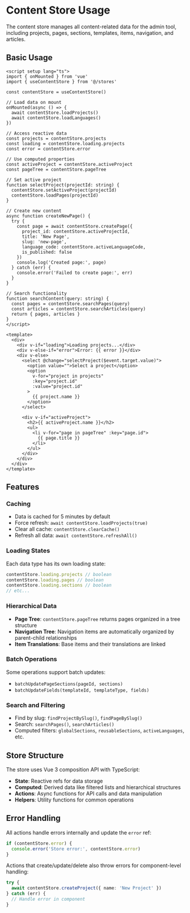 # Content Store Usage

The content store manages all content-related data for the admin tool, including projects, pages, sections, templates, items, navigation, and articles.

## Basic Usage

```vue
<script setup lang="ts">
import { onMounted } from 'vue'
import { useContentStore } from '@/stores'

const contentStore = useContentStore()

// Load data on mount
onMounted(async () => {
  await contentStore.loadProjects()
  await contentStore.loadLanguages()
})

// Access reactive data
const projects = contentStore.projects
const loading = contentStore.loading.projects
const error = contentStore.error

// Use computed properties
const activeProject = contentStore.activeProject
const pageTree = contentStore.pageTree

// Set active project
function selectProject(projectId: string) {
  contentStore.setActiveProject(projectId)
  contentStore.loadPages(projectId)
}

// Create new content
async function createNewPage() {
  try {
    const page = await contentStore.createPage({
      project_id: contentStore.activeProjectId,
      title: 'New Page',
      slug: 'new-page',
      language_code: contentStore.activeLanguageCode,
      is_published: false
    })
    console.log('Created page:', page)
  } catch (err) {
    console.error('Failed to create page:', err)
  }
}

// Search functionality
function searchContent(query: string) {
  const pages = contentStore.searchPages(query)
  const articles = contentStore.searchArticles(query)
  return { pages, articles }
}
</script>

<template>
  <div>
    <div v-if="loading">Loading projects...</div>
    <div v-else-if="error">Error: {{ error }}</div>
    <div v-else>
      <select @change="selectProject($event.target.value)">
        <option value="">Select a project</option>
        <option 
          v-for="project in projects" 
          :key="project.id" 
          :value="project.id"
        >
          {{ project.name }}
        </option>
      </select>
      
      <div v-if="activeProject">
        <h2>{{ activeProject.name }}</h2>
        <ul>
          <li v-for="page in pageTree" :key="page.id">
            {{ page.title }}
          </li>
        </ul>
      </div>
    </div>
  </div>
</template>
```

## Features

### Caching
- Data is cached for 5 minutes by default
- Force refresh: `await contentStore.loadProjects(true)`
- Clear all cache: `contentStore.clearCache()`
- Refresh all data: `await contentStore.refreshAll()`

### Loading States
Each data type has its own loading state:
```ts
contentStore.loading.projects // boolean
contentStore.loading.pages // boolean
contentStore.loading.sections // boolean
// etc...
```

### Hierarchical Data
- **Page Tree**: `contentStore.pageTree` returns pages organized in a tree structure
- **Navigation Tree**: Navigation items are automatically organized by parent-child relationships
- **Item Translations**: Base items and their translations are linked

### Batch Operations
Some operations support batch updates:
- `batchUpdatePageSections(pageId, sections)`
- `batchUpdateFields(templateId, templateType, fields)`

### Search and Filtering
- Find by slug: `findProjectBySlug()`, `findPageBySlug()`
- Search: `searchPages()`, `searchArticles()`
- Computed filters: `globalSections`, `reusableSections`, `activeLanguages`, etc.

## Store Structure

The store uses Vue 3 composition API with TypeScript:

- **State**: Reactive refs for data storage
- **Computed**: Derived data like filtered lists and hierarchical structures  
- **Actions**: Async functions for API calls and data manipulation
- **Helpers**: Utility functions for common operations

## Error Handling

All actions handle errors internally and update the `error` ref:
```ts
if (contentStore.error) {
  console.error('Store error:', contentStore.error)
}
```

Actions that create/update/delete also throw errors for component-level handling:
```ts
try {
  await contentStore.createProject({ name: 'New Project' })
} catch (err) {
  // Handle error in component
}
```